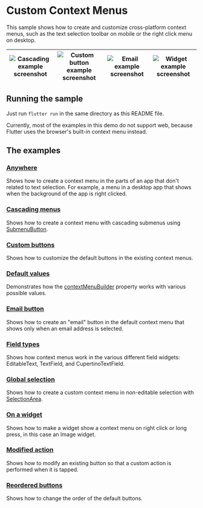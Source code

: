 # Custom Context Menus

This sample shows how to create and customize cross-platform context menus,
such as the text selection toolbar on mobile or the right click menu on desktop.

| ![Cascading example screenshot](https://raw.githubusercontent.com/flutter/samples/main/experimental/context_menus/screenshots/cascading.png) | ![Custom button example screenshot](https://raw.githubusercontent.com/flutter/samples/main/experimental/context_menus/screenshots/custom.png) | ![Email example screenshot](https://raw.githubusercontent.com/flutter/samples/main/experimental/context_menus/screenshots/email.png) | ![Widget example screenshot](https://raw.githubusercontent.com/flutter/samples/main/experimental/context_menus/screenshots/image.png) |
| --- | --- | --- | --- |

## Running the sample

Just run `flutter run` in the same directory as this README file.

Currently, most of the examples in this demo do not support web, because Flutter
uses the browser's built-in context menu instead.

## The examples

### [Anywhere](https://github.com/flutter/samples/blob/main/experimental/context_menus/lib/anywhere_page.dart)
Shows how to create a context menu in the parts of an app that don't related to
text selection.  For example, a menu in a desktop app that shows when the
background of the app is right clicked.

### [Cascading menus](https://github.com/flutter/samples/blob/main/experimental/context_menus/lib/cascading_menu_page.dart)
Shows how to create a context menu with cascading submenus using
[SubmenuButton](https://master-api.flutter.dev/flutter/material/SubmenuButton-class.html).

### [Custom buttons](https://github.com/flutter/samples/blob/main/experimental/context_menus/lib/custom_buttons_page.dart)
Shows how to customize the default buttons in the existing context menus.

### [Default values](https://github.com/flutter/samples/blob/main/experimental/context_menus/lib/default_values_page.dart)
Demonstrates how the
[contextMenuBuilder](https://master-api.flutter.dev/flutter/material/TextField/contextMenuBuilder.html)
property works with various possible values.

### [Email button](https://github.com/flutter/samples/blob/main/experimental/context_menus/lib/email_button_page.dart)
Shows how to create an "email" button in the default context menu that shows
only when an email address is selected.

### [Field types](https://github.com/flutter/samples/blob/main/experimental/context_menus/lib/field_types_page.dart)
Shows how context menus work in the various different field widgets:
EditableText, TextField, and CupertinoTextField.

### [Global selection](https://github.com/flutter/samples/blob/main/experimental/context_menus/lib/global_selection_page.dart)
Shows how to create a custom context menu in non-editable selection with
[SelectionArea](https://master-api.flutter.dev/flutter/material/SelectionArea-class.html).

### [On a widget](https://github.com/flutter/samples/blob/main/experimental/context_menus/lib/image_page.dart)
Shows how to make a widget show a context menu on right click or long press, in
this case an Image widget.

### [Modified action](https://github.com/flutter/samples/blob/main/experimental/context_menus/lib/modified_action_page.dart)
Shows how to modify an existing button so that a custom action is performed when
it is tapped.

### [Reordered buttons](https://github.com/flutter/samples/blob/main/experimental/context_menus/lib/reordered_buttons_page.dart)
Shows how to change the order of the default buttons.
